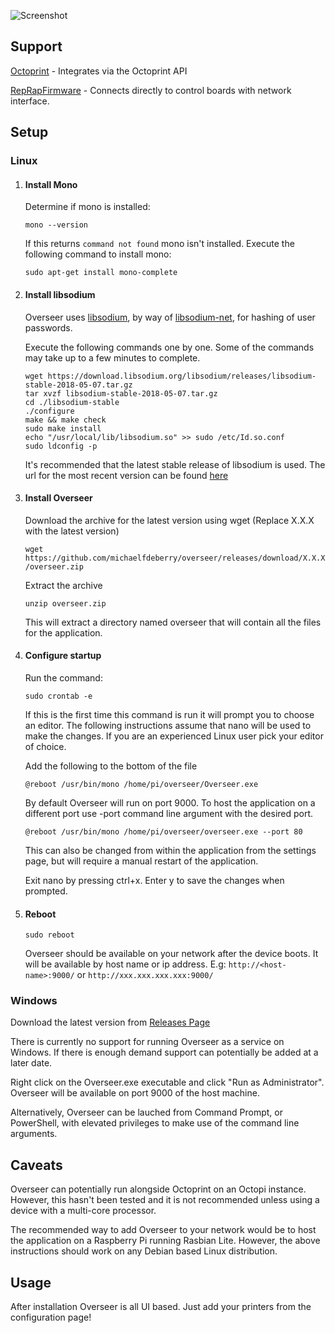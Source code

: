 ![Screenshot](https://i.imgur.com/NPW9Nor.png)

## Support

[Octoprint](https://octoprint.org/) - Integrates via the Octoprint API

[RepRapFirmware](https://www.duet3d.com/) - Connects directly to control boards with network interface. 

## Setup

### Linux

1. #### Install Mono
	
   Determine if mono is installed:
    
    `mono --version`
    
    If this returns `command not found` mono isn't installed. Execute the following command to install mono:
    
    `sudo apt-get install mono-complete`  
    
 1. #### Install libsodium
    
    Overseer uses [libsodium](https://download.libsodium.org/doc/), by way of [libsodium-net](https://github.com/adamcaudill/libsodium-net), for hashing of user passwords. 
    
    Execute the following commands one by one. Some of the commands may take up to a few minutes to complete.
    
    ```
    wget https://download.libsodium.org/libsodium/releases/libsodium-stable-2018-05-07.tar.gz
    tar xvzf libsodium-stable-2018-05-07.tar.gz
    cd ./libsodium-stable
    ./configure
	make && make check
    sudo make install  
    echo "/usr/local/lib/libsodium.so" >> sudo /etc/Id.so.conf
    sudo ldconfig -p
    ``` 
    
    It's recommended that the latest stable release of libsodium is used. The url for the most recent version can be found [here](https://download.libsodium.org/libsodium/releases/)            
    
1. #### Install Overseer	
    
    Download the archive for the latest version using wget (Replace X.X.X with the latest version)

   `wget https://github.com/michaelfdeberry/overseer/releases/download/X.X.X/overseer.zip`

   Extract the archive

   `unzip overseer.zip`

 	This will extract a directory named overseer that will contain all the files for the application. 	 
        
1. #### Configure startup 
	Run the command:
    
	`sudo crontab -e`
    
    If this is the first time this command is run it will prompt you to choose an editor. The following instructions assume that nano will be used to make the changes. If you are an experienced Linux user pick your editor of choice. 
    
    Add the following to the bottom of the file
    
    `@reboot /usr/bin/mono /home/pi/overseer/Overseer.exe`	
    
    By default Overseer will run on port 9000. To host the application on a different port use -port command line argument with the desired port. 
    
    `@reboot /usr/bin/mono /home/pi/overseer/overseer.exe --port 80` 
    
    This can also be changed from within the application from the settings page, but will require a manual restart of the application. 
    
    Exit nano by pressing ctrl+x. Enter y to save the changes when prompted.            
    
 1. #### Reboot
	 `sudo reboot`
    
     Overseer should be available on your network after the device boots. It will be available by host name or ip address. E.g:
     `http://<host-name>:9000/` or `http://xxx.xxx.xxx.xxx:9000/`

### Windows 

Download the latest version from [Releases Page](https://github.com/michaelfdeberry/overseer/releases) 

There is currently no support for running Overseer as a service on Windows. If there is enough demand support can potentially be added at a later date.

Right click on the Overseer.exe executable and click "Run as Administrator". Overseer will be available on port 9000 of the host machine.

Alternatively, Overseer can be lauched from Command Prompt, or PowerShell, with elevated privileges to make use of the command line arguments. 

## Caveats

Overseer can potentially run alongside Octoprint on an Octopi instance. However, this hasn't been tested and it is not recommended unless using a device with a multi-core processor.

The recommended way to add Overseer to your network would be to host the application on a Raspberry Pi running Rasbian Lite. However, the above instructions should work on any Debian based Linux distribution. 

## Usage 

After installation Overseer is all UI based. Just add your printers from the configuration page!  